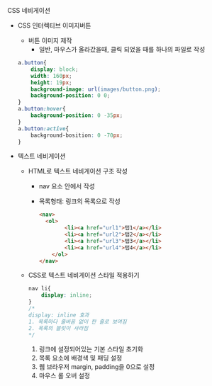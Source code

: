 CSS 네비게이션

- CSS 인터렉티브 이미지버튼

  - 버튼 이미지 제작
    - 일반, 마우스가 올라갔을때, 클릭 되었을 때를 하나의 파일로 작성

  ```css
  a.button{
      display: block;
      width: 160px;
      height: 19px;
      background-image: url(images/button.png);
      background-position: 0 0;
  }
  a.button:hover{
      background-position: 0 -35px;
  }
  a.button:active{
      background-bosition: 0 -70px;
  }
  ```

- 텍스트 네비게이션

  - HTML로 텍스트 네비게이션 구조 작성

    - nav 요소 안에서 작성

    - 목록형태: 링크의 목록으로 작성

      ```html
      <nav>
      	<ol>
              <li><a href="url1">탭1</a></li>
              <li><a href="url2">탭2</a></li>
              <li><a href="url3">탭3</a></li>
              <li><a href="url4">탭4</a></li>
          </ol>
      </nav>
      ```

  - CSS로 텍스트 네비게이션 스타일 적용하기

    ```css
    nav li{
        display: inline;
    }
    /* 
    display: inline 효과
    1. 목록마다 줄바꿈 없이 한 줄로 보여짐
    2. 목록의 블릿이 사라짐
    */
    ```

    1. 링크에 설정되어있는 기본 스타일 초기화
    2. 목록 요소에 배경색 및 패딩 설정
    3. 웹 브라우저 margin, padding을 0으로 설정
    4. 마우스 롤 오버 설정

  
